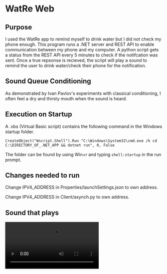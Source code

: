 # WatRe Web

## Purpose
I used the WatRe app to remind myself to drink water but I did not check my phone enough. This program runs a .NET server and REST API to enable communication between my phone and my computer. A python script gets a status from the REST API every 5 minutes to check if the notifcation was sent. Once a true repsonse is recieved, the script will play a sound to remind the user to drink water/check their phone for the notification.

## Sound Queue Conditioning
As demonstrated by Ivan Pavlov's experiments with classical conditioning, I often feel a dry and thirsty mouth when the sound is heard.

## Execution on Startup
A .vbs (Virtual Basic script) contains the following command in the Windows startup folder. 

``` CreateObject("Wscript.Shell").Run "C:\Windows\System32\cmd.exe /k cd C:\DIRECTORY_OF_.NET_APP && dotnet run", 0, False ```

The folder can be found by using Win+r and typing ```shell:startup``` in the run prompt.


## Changes needed to run
Change IPV4_ADDRESS in Properties/launchSettings.json to own address.

Change IPV4_ADDRESS in Client/asynch.py to own address.

## Sound that plays 
<div>
 <video src='https://user-images.githubusercontent.com/52565263/155894444-8cad713b-175a-4dc4-b0b6-ef712be13716.mp4'/>
</div>
